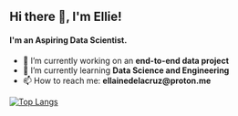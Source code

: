 ## Hi there 👋, I'm Ellie!
#### I'm an Aspiring Data Scientist.
- 🔭 I’m currently working on an __end-to-end data project__
- 🌱 I’m currently learning __Data Science and Engineering__
- 📫 How to reach me: **ellainedelacruz<span>@</span>proton.me**
<!--
**elliedel/elliedel** is a ✨ _special_ ✨ repository because its `README.md` (this file) appears on your GitHub profile.
Here are some ideas to get you started:

- 🔭 I’m currently working on ... web-based Cavities detection using YOLOv8 and Flask
- 🌱 I’m currently learning ...
- 👯 I’m looking to collaborate on ...
- 🤔 I’m looking for help with ...
- 💬 Ask me about ...
- 📫 How to reach me: ...
- 😄 Pronouns: ...
- ⚡ Fun fact: ...

[![Top Langs](https://github-readme-stats-git-masterrstaa-rickstaa.vercel.app/api/top-langs/?username=elliedel&theme=dracula)](https://github.com/anuraghazra/github-readme-stats)
-->

[![Top Langs](https://github-readme-stats-git-masterrstaa-rickstaa.vercel.app/api/top-langs/?username=elliedel&theme=dracula)](https://github.com/anuraghazra/github-readme-stats)
